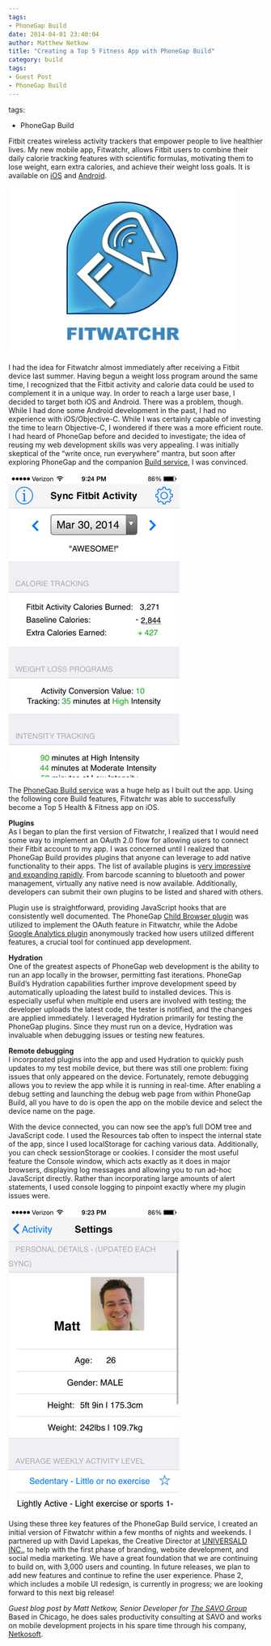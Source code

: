 ```yaml
---
tags:
- PhoneGap Build
date: 2014-04-01 23:40:04
author: Matthew Netkow
title: "Creating a Top 5 Fitness App with PhoneGap Build"
category: build
tags:
- Guest Post
- PhoneGap Build
---
```

tags:
- PhoneGap Build

Fitbit creates wireless activity trackers that empower people to live healthier lives. My new mobile app, Fitwatchr, allows Fitbit users to combine their daily calorie tracking features with scientific formulas, motivating them to lose weight, earn extra calories, and achieve their weight loss goals. It is available on [iOS](http://appstore.com/fitwatchr) and [Android](https://play.google.com/store/apps/details?id=com.netkow.fitwatchr).
 
![](/uploads/blog/2014-04/fitwatchr.png)
 
I had the idea for Fitwatchr almost immediately after receiving a Fitbit device last summer. Having begun a weight loss program around the same time, I recognized that the Fitbit activity and calorie data could be used to complement it in a unique way. In order to reach a large user base, I decided to target both iOS and Android. There was a problem, though. While I had done some Android development in the past, I had no experience with iOS/Objective-C. While I was certainly capable of investing the time to learn Objective-C, I wondered if there was a more efficient route. I had heard of PhoneGap before and decided to investigate; the idea of reusing my web development skills was very appealing. I was initially skeptical of the “write once, run everywhere” mantra, but soon after exploring PhoneGap and the companion [Build service](http://build.phonegap.com), I was convinced.

![](/uploads/blog/2014-04/fitwatchr_1.jpg)
 
The [PhoneGap Build service](http://build.phonegap.com) was a huge help as I built out the app. Using the following core Build features, Fitwatchr was able to successfully become a Top 5 Health & Fitness app on iOS.
 
**Plugins**  
As I began to plan the first version of Fitwatchr, I realized that I would need some way to implement an OAuth 2.0 flow for allowing users to connect their Fitbit account to my app. I was concerned until I realized that PhoneGap Build provides plugins that anyone can leverage to add native functionality to their apps. The list of available plugins is [very impressive and expanding rapidly](https://build.phonegap.com/plugins). From barcode scanning to bluetooth and power management, virtually any native need is now available. Additionally, developers can submit their own plugins to be listed and shared with others.
 
Plugin use is straightforward, providing JavaScript hooks that are consistently well documented. The PhoneGap [Child Browser plugin](https://build.phonegap.com/plugins/2) was utilized to implement the OAuth feature in Fitwatchr, while the Adobe [Google Analytics plugin](https://build.phonegap.com/plugins/156) anonymously tracked how users utilized different features, a crucial tool for continued app development. 
 
**Hydration**  
One of the greatest aspects of PhoneGap web development is the ability to run an app locally in the browser, permitting fast iterations. PhoneGap Build’s Hydration capabilities further improve development speed by automatically uploading the latest build to installed devices. This is especially useful when multiple end users are involved with testing; the developer uploads the latest code, the tester is notified, and the changes are applied immediately. I leveraged Hydration primarily for testing the PhoneGap plugins. Since they must run on a device, Hydration was invaluable when debugging issues or testing new features.
 
**Remote debugging**  
I incorporated plugins into the app and used Hydration to quickly push updates to my test mobile device, but there was still one problem: fixing issues that only appeared on the device. Fortunately, remote debugging allows you to review the app while it is running in real-time. After enabling a debug setting and launching the debug web page from within PhoneGap Build, all you have to do is open the app on the mobile device and select the device name on the page.
 
With the device connected, you can now see the app’s full DOM tree and JavaScript code. I used the Resources tab often to inspect the internal state of the app, since I used localStorage for caching various data. Additionally, you can check sessionStorage or cookies. I consider the most useful feature the Console window, which acts exactly as it does in major browsers, displaying log messages and allowing you to run ad-hoc JavaScript directly. Rather than incorporating large amounts of alert statements, I used console logging to pinpoint exactly where my plugin issues were.

![](/uploads/blog/2014-04/fitwatchr_2.jpg)
 
Using these three key features of the PhoneGap Build service, I created an initial version of Fitwatchr within a few months of nights and weekends. I partnered up with David Lapekas, the Creative Director at [UNIVERSALD INC.](http://www.universald.com/), to help with the first phase of branding, website development, and social media marketing. We have a great foundation that we are continuing to build on, with 3,000 users and counting. In future releases, we plan to add new features and continue to refine the user experience. Phase 2, which includes a mobile UI redesign, is currently in progress; we are looking forward to this next big release!
 
*Guest blog post by Matt Netkow, Senior Developer for [The SAVO Group](http://www.savogroup.com/)*  
Based in Chicago, he does sales productivity consulting at SAVO and works on mobile development projects in his spare time through his company, [Netkosoft](http://www.netkosoft.com).



